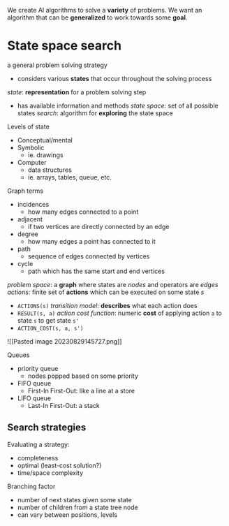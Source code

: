 We create AI algorithms to solve a **variety** of problems. We want an algorithm that can be **generalized** to work towards some **goal**.

# State space search
a general problem solving strategy
- considers various **states** that occur throughout the solving process

*state*: **representation** for a problem solving step
- has available information and methods
*state space*: set of all possible states
*search*: algorithm for **exploring** the state space

Levels of state
- Conceptual/mental
- Symbolic
	- ie. drawings
- Computer
	- data structures
	- ie. arrays, tables, queue, etc.

Graph terms
- incidences
	- how many edges connected to a point
- adjacent
	- if two vertices are directly connected by an edge
- degree
	- how many edges a point has connected to it
- path
	- sequence of edges connected by vertices
- cycle
	- path which has the same start and end vertices

*problem space*: a **graph** where states are *nodes* and operators are *edges*
*actions*: finite set of **actions** which can be executed on some state $s$
- `ACTIONS(s)`
*transition model*: **describes** what each action does
- `RESULT(s, a)`
*action cost function*: numeric **cost** of applying action `a` to state `s` to get state `s'`
- `ACTION_COST(s, a, s')`

![[Pasted image 20230829145727.png]]

Queues
- priority queue
	- nodes popped based on some priority
- FIFO queue
	- First-In First-Out: like a line at a store
- LIFO queue
	- Last-In First-Out: a stack

## Search strategies
Evaluating a strategy:
- completeness
- optimal (least-cost solution?)
- time/space complexity

Branching factor
- number of next states given some state
- number of children from a state tree node
- can vary between positions, levels
